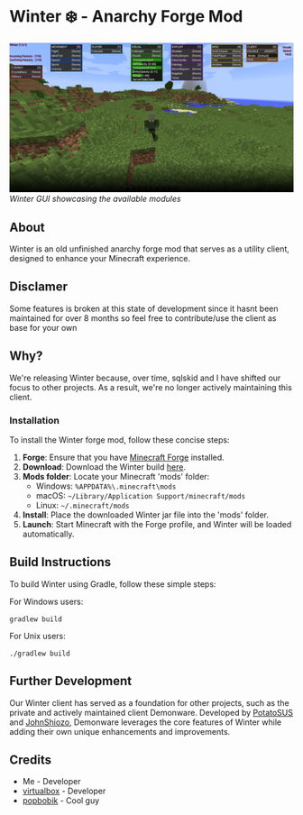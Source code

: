 # Winter ❄️ - Anarchy Forge Mod

![Winter GUI](assets/gui.png)
*Winter GUI showcasing the available modules*

## About

Winter is an old unfinished anarchy forge mod that serves as a utility client, designed to enhance your Minecraft experience. 

## Disclamer

Some features is broken at this state of development since it hasnt been maintained for over 8 months so feel free to contribute/use the client as base for your own

## Why?

We're releasing Winter because, over time, sqlskid and I have shifted our focus to other projects. As a result, we're no longer actively maintaining this client.

### Installation

To install the Winter forge mod, follow these concise steps:

1. **Forge**: Ensure that you have [Minecraft Forge](https://files.minecraftforge.net/) installed.
2. **Download**: Download the Winter build [here](https://github.com/pvpb0t/Winter/releases/download/1.0.1/winter-1.0.1-release.jar).
3. **Mods folder**: Locate your Minecraft 'mods' folder:
   - Windows: `%APPDATA%\.minecraft\mods`
   - macOS: `~/Library/Application Support/minecraft/mods`
   - Linux: `~/.minecraft/mods`
4. **Install**: Place the downloaded Winter jar file into the 'mods' folder.
5. **Launch**: Start Minecraft with the Forge profile, and Winter will be loaded automatically.

## Build Instructions

To build Winter using Gradle, follow these simple steps:

For Windows users:

```
gradlew build
```

For Unix users:
```
./gradlew build
```

## Further Development

Our Winter client has served as a foundation for other projects, such as the private and actively maintained client Demonware. Developed by [PotatoSUS](https://github.com/PotatoSUS) and [JohnShiozo](https://github.com/JohnShiozo), Demonware leverages the core features of Winter while adding their own unique enhancements and improvements.

## Credits

-  Me - Developer
- [virtualbox](https://github.com/sqlskid) - Developer
- [popbobik](https://github.com/2u9) - Cool guy

